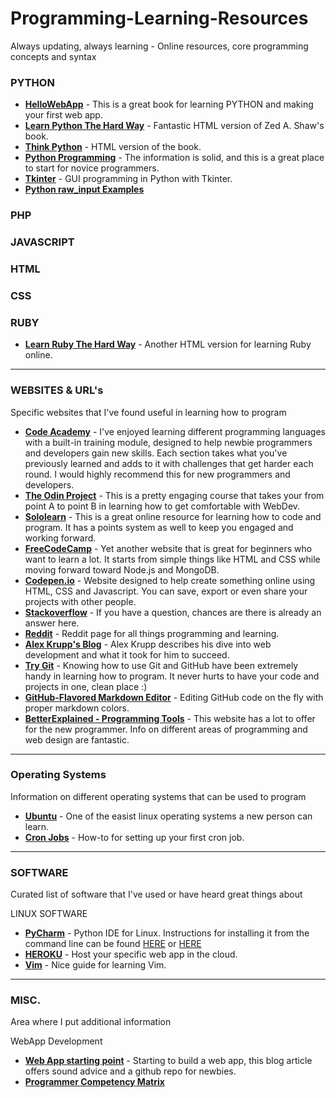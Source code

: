 # Programming-Learning-Resources
Always updating, always learning - Online resources, core programming concepts and syntax

### PYTHON

* [**HelloWebApp**](https://hellowebapp.com/) - This is a great book for learning PYTHON and making your first web app.
* [**Learn Python The Hard Way**](http://learnpythonthehardway.org/book/) - Fantastic HTML version of Zed A. Shaw's book.
* [**Think Python**](http://www.greenteapress.com/thinkpython/html/index.html) - HTML version of the book.
* [**Python Programming**](http://pythonprogramming.net/) - The information is solid, and this is a great place to start for novice programmers.
* [**Tkinter**](http://zetcode.com/gui/tkinter/) - GUI programming in Python with Tkinter.
* [**Python raw_input Examples**](http://www.cyberciti.biz/faq/python-raw_input-examples/)

### PHP

### JAVASCRIPT

### HTML

### CSS

### RUBY

* [**Learn Ruby The Hard Way**](http://learnrubythehardway.org/book/) - Another HTML version for learning Ruby online.

***

### WEBSITES & URL's
Specific websites that I've found useful in learning how to program

* [**Code Academy**](http://www.codecademy.com/learn) - I've enjoyed learning different programming languages with a built-in training module, designed to help newbie programmers and developers gain new skills. Each section takes what you've previously learned and adds to it with challenges that get harder each round. I would highly recommend this for new programmers and developers.
* [**The Odin Project**](http://www.theodinproject.com/home) - This is a pretty engaging course that takes your from point A to point B in learning how to get comfortable with WebDev.
* [**Sololearn**](http://www.sololearn.com/) - This is a great online resource for learning how to code and program. It has a points system as well to keep you engaged and working forward.
* [**FreeCodeCamp**](http://www.freecodecamp.com/map) - Yet another website that is great for beginners who want to learn a lot. It starts from simple things like HTML and CSS while moving forward toward Node.js and MongoDB.
* [**Codepen.io**](http://codepen.io/) - Website designed to help create something online using HTML, CSS and Javascript. You can save, export or even share your projects with other people.
* [**Stackoverflow**](http://stackoverflow.com/) - If you have a question, chances are there is already an answer here.
* [**Reddit**](http://www.reddit.com/r/learnprogramming/) - Reddit page for all things programming and learning.
* [**Alex Krupp's Blog**](http://alexkrupp.typepad.com/sensemaking/2013/11/2012-my-year-of-code.html) - Alex Krupp describes his dive into web development and what it took for him to succeed.
* [**Try Git**](https://try.github.io/) - Knowing how to use Git and GitHub have been extremely handy in learning how to program. It never hurts to have your code and projects in one, clean place :)
* [**GitHub-Flavored Markdown Editor**](http://jbt.github.io/markdown-editor/) - Editing GitHub code on the fly with proper markdown colors.
* [**BetterExplained - Programming Tools**](http://betterexplained.com/cheatsheet/#programming-tools) - This website has a lot to offer for the new programmer. Info on different areas of programming and web design are fantastic.

***

### Operating Systems
Information on different operating systems that can be used to program

* [**Ubuntu**](http://www.ubuntu.com/) - One of the easist linux operating systems a new person can learn. 
* [**Cron Jobs**](https://help.ubuntu.com/community/CronHowto) - How-to for setting up your first cron job.

***

### SOFTWARE
Curated list of software that I've used or have heard great things about

LINUX SOFTWARE
* [**PyCharm**](https://www.jetbrains.com/pycharm/download/) - Python IDE for Linux. Instructions for installing it from the command line can be found [HERE](http://exponential.io/blog/2015/02/10/install-pycharm-on-ubuntu-linux/) or [HERE](https://confluence.jetbrains.com/display/PYH/Installing+PyCharm+on+Linux+according+to+FHS)
* [**HEROKU**](https://www.heroku.com/) - Host your specific web app in the cloud.
* [**Vim**](https://scotch.io/tutorials/getting-started-with-vim-an-interactive-guide) - Nice guide for learning Vim.

***

### MISC.
Area where I put additional information

WebApp Development
* [**Web App starting point**](https://blog.cesarandreu.com/posts/a_reasonable_starting_point_for_building_a_web_app) - Starting to build a web app, this blog article offers sound advice and a github repo for newbies.
* [**Programmer Competency Matrix**](http://www.starling-software.com/employment/programmer-competency-matrix.html)
